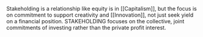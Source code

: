Stakeholding is a relationship like equity is in [[Capitalism]], but the focus is on commitment to support creativity and [[Innovation]], not just seek yield on a financial position. STAKEHOLDING focuses on the collective, joint commitments of investing rather than the private profit interest.